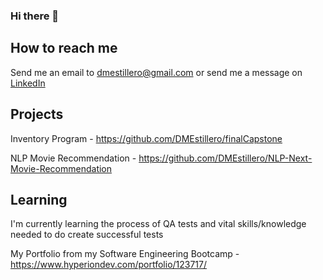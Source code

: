 ### Hi there 👋

## How to reach me 
Send me an email to dmestillero@gmail.com or send me a message on [LinkedIn](https://www.linkedin.com/in/dennis-estillero-5bbbb61b6/)

## Projects
Inventory Program - https://github.com/DMEstillero/finalCapstone

NLP Movie Recommendation - https://github.com/DMEstillero/NLP-Next-Movie-Recommendation

## Learning
I'm currently learning the process of QA tests and vital skills/knowledge needed to do create successful tests 

My Portfolio from my Software Engineering Bootcamp - https://www.hyperiondev.com/portfolio/123717/
